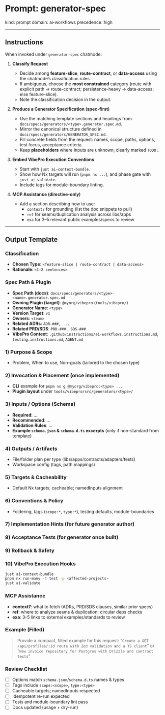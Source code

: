 # Prompt: generator-spec

kind: prompt
domain: ai-workflows
precedence: high

---

## Instructions

When invoked under `generator-spec` chatmode:

1. **Classify Request**

    - Decide among **feature-slice**, **route-contract**, or **data-access** using the chatmode’s classification rules.
    - If ambiguous, choose the **most constrained** category (route with explicit path → route-contract; persistence-heavy → data-access; else feature-slice).
    - Note the classification decision in the output.

2. **Produce a Generator Specification (spec-first)**

    - Use the matching template sections and headings from `docs/specs/generators/<type>.generator.spec.md`.
    - Mirror the canonical structure defined in `docs/specs/generators/GENERATOR_SPEC.md`.
    - Fill concrete fields from the request: names, scope, paths, options, test focus, acceptance criteria.
    - Keep **placeholders** where inputs are unknown, clearly marked `TODO:`.

3. **Embed VibePro Execution Conventions**

    - Start with `just ai-context-bundle`.
    - Show how Nx targets will run (`pnpm nx ...`), and phase gate with `just ai-validate`.
    - Include tags for module-boundary linting.

4. **MCP Assistance (directive-only)**
    - Add a section describing how to use:
        - `context7` for grounding (list the doc snippets to pull)
        - `ref` for seams/duplication analysis across libs/apps
        - `exa` for 3–5 relevant public examples/specs to review

---

## Output Template

### Classification

-   **Chosen Type**: `<feature-slice | route-contract | data-access>`
-   **Rationale**: `<1–2 sentences>`

### Spec Path & Plugin

-   **Spec Path (docs)**: `docs/specs/generators/<type>-<name>.generator.spec.md`
-   **Owning Plugin (target)**: `@myorg/vibepro` (`tools/vibepro/`)
-   **Generator Name**: `<type>`
-   **Version Target**: `v1`
-   **Owners**: `<team>`
-   **Related ADRs**: `ADR-###, ...`
-   **Related PRD/SDS**: `PRD-###, SDS-###`
-   **VibePro Context**: `.github/instructions/ai-workflows.instructions.md`, `testing.instructions.md`, `AGENT.md`

### 1) Purpose & Scope

-   Problem, When to use, Non-goals (tailored to the chosen type)

### 2) Invocation & Placement (once implemented)

-   **CLI** example for `pnpm nx g @myorg/vibepro:<type> ...`
-   **Plugin layout** under `tools/vibepro/src/generators/<type>/`

### 3) Inputs / Options (Schema)

-   **Required**: …
-   **Recommended**: …
-   **Validation Rules**: …
-   **Example `schema.json` & `schema.d.ts` excerpts** (only if non-standard from template)

### 4) Outputs / Artifacts

-   File/folder plan per type (libs/apps/contracts/adapters/tests)
-   Workspace config (tags, path mappings)

### 5) Targets & Cacheability

-   Default Nx targets; cacheable; namedInputs alignment

### 6) Conventions & Policy

-   Foldering, tags (`scope:*`, `type:*`), testing defaults, module-boundaries

### 7) Implementation Hints (for future generator author)

### 8) Acceptance Tests (for generator once built)

### 9) Rollback & Safety

### 10) VibePro Execution Hooks

```bash
just ai-context-bundle
pnpm nx run-many -t test -p <affected-projects>
just ai-validate
```

### MCP Assistance

-   **context7**: what to fetch (ADRs, PRD/SDS clauses, similar prior specs)
-   **ref**: where to analyze seams & duplication; circular deps checks
-   **exa**: 3–5 links to external examples/standards to review

### Example (Filled)

> Provide a compact, filled example for this request:
> “`Create a GET /api/profiles/:id route with Zod validation and a TS client`”
> or
> “`New invoice repository for Postgres with Drizzle and contract tests`”

### Review Checklist

-   [ ] Options match `schema.json`/`schema.d.ts` names & types
-   [ ] Tags include `scope:<scope>`, `type:<type>`
-   [ ] Cacheable targets; namedInputs respected
-   [ ] Idempotent re-run expected
-   [ ] Tests and module-boundary lint pass
-   [ ] Docs updated (usage + dry-run)
